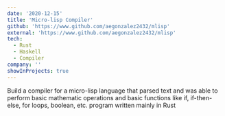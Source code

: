 ```yaml
---
date: '2020-12-15'
title: 'Micro-lisp Compiler'
github: 'https://www.github.com/aegonzalez2432/mlisp'
external: 'https://www.github.com/aegonzalez2432/mlisp'
tech:
  - Rust
  - Haskell
  - Compiler
company: ''
showInProjects: true
---
```


Build a compiler for a micro-lisp language that parsed text and was able to perform basic mathematic operations and basic functions like if, if-then-else, for loops, boolean, etc. program written mainly in Rust

